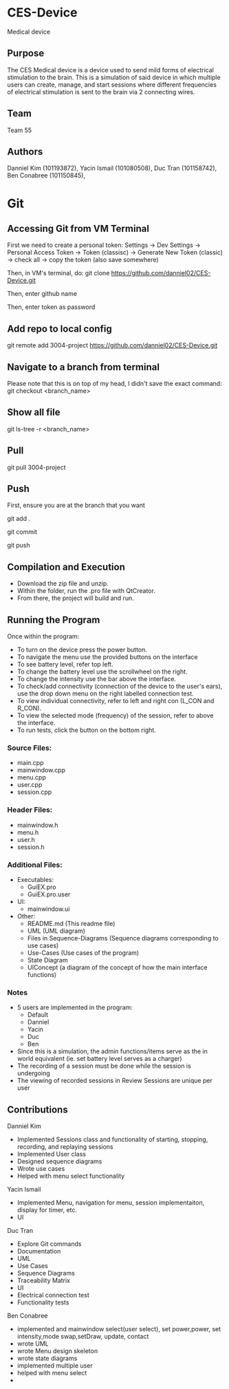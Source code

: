 # CES-Device

Medical device

## Purpose

The CES Medical device is a device used to send mild forms of electrical stimulation to the brain. This is a simulation of said device in which multiple users can create, manage, and start sessions where different frequencies of electrical stimulation is sent to the brain via 2 connecting wires.

## Team

Team 55

## Authors

Danniel Kim (101193872), 
Yacin Ismail (101080508),
Duc Tran (101158742),
Ben Conabree (101150845),


# Git


## Accessing Git from VM Terminal
First we need to create a personal token:
Settings -> Dev Settings -> Personal Access Token -> Token (classisc) -> Generate New Token (classic) -> check all -> copy the token (also save somewhere)

Then, in VM's terminal, do:
git clone https://github.com/danniel02/CES-Device.git 

Then, enter github name

Then, enter token as password


## Add repo to local config
git remote add 3004-project https://github.com/danniel02/CES-Device.git

## Navigate to a branch from terminal
Please note that this is on top of my head, I didn't save the exact command:
git checkout <branch_name> 

## Show all file
git ls-tree -r <branch_name>

## Pull 
git pull 3004-project

## Push
First, ensure you are at the branch that you want

git add .

git commit

git push

## Compilation and Execution
- Download the zip file and unzip.
- Within the folder, run the .pro file with QtCreator.
- From there, the project will build and run.

## Running the Program
Once within the program:
- To turn on the device press the power button.
- To navigate the menu use the provided buttons on the interface
- To see battery level, refer top left.
- To change the battery level use the scrollwheel on the right.
- To change the intensity use the bar above the interface.
- To check/add connectivity (connection of the device to the user's ears), use the drop down menu on the right labelled connection test.
- To view individual connectivity, refer to left and right con (L_CON and R_CON).
- To view the selected mode (frequency) of the session, refer to above the interface.
- To run tests, click the button on the bottom right.

### Source Files:
- main.cpp
- mainwindow.cpp
- menu.cpp
- user.cpp
- session.cpp

### Header Files:
- mainwindow.h
- menu.h
- user.h
- session.h

### Additional Files:
- Executables:
  - GuiEX.pro 
  - GuiEX.pro.user
- UI:
  - mainwindow.ui
- Other:
  - README.md (This readme file)
  - UML (UML diagram)
  - Files in Sequence-Diagrams (Sequence diagrams corresponding to use cases)
  - Use-Cases (Use cases of the program)
  - State Diagram
  - UIConcept (a diagram of the concept of how the main interface functions)

### Notes
- 5 users are implemented in the program:
  - Default
  - Danniel
  - Yacin
  - Duc
  - Ben
- Since this is a simulation, the admin functions/items serve as the in world equivalent (ie. set battery level serves as a charger)
- The recording of a session must be done while the session is undergoing
- The viewing of recorded sessions in Review Sessions are unique per user

## Contributions

Danniel Kim
- Implemented Sessions class and functionality of starting, stopping, recording, and replaying sessions
- Implemented User class
- Designed sequence diagrams
- Wrote use cases
- Helped with menu select functionality

Yacin Ismail
- Implemented Menu, navigation for menu, session implementaiton, display for timer, etc.
- UI

Duc Tran
- Explore Git commands
- Documentation
- UML
- Use Cases
- Sequence Diagrams
- Traceability Matrix
- UI
- Electrical connection test
- Functionality tests

Ben Conabree
- implemented and mainwindow select(user select), set power,power, set intensity,mode swap,setDraw, update, contact
- wrote UML 
- wrote Menu design skeleton
- wrote state diagrams
- implemented multiple user
- helped with menu select
- 
